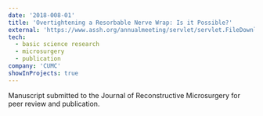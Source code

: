 ```yaml
---
date: '2018-008-01'
title: 'Overtightening a Resorbable Nerve Wrap: Is it Possible?'
external: 'https://www.assh.org/annualmeeting/servlet/servlet.FileDownload?file=00P0a00000r8w17EAA'
tech:
  - basic science research
  - microsurgery
  - publication
company: 'CUMC'
showInProjects: true
---
```


Manuscript submitted to the Journal of Reconstructive Microsurgery for peer review and publication.
